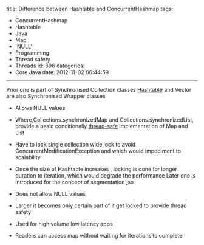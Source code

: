 title: Difference between Hashtable and ConcurrentHashmap
tags:
  - ConcurrentHashmap
  - Hashtable
  - Java
  - Map
  - 'NULL'
  - Programming
  - Thread safety
  - Threads
id: 696
categories:
  - Core Java
date: 2012-11-02 06:44:59
---

Prior one is part of Synchronised Collection classes <span>[Hashtable](http://en.wikipedia.org/wiki/Hash_table "Hash table")</span> and Vector are also Synchronised Wrapper classes

*   Allows NULL values
*   <span>Where,Collections.synchronizedMap and Collections.synchronizedList, provide a basic conditionally [thread-safe](http://en.wikipedia.org/wiki/Thread_safety "Thread safety") implementation of Map and List</span>
*   <span>Have to lock single collection wide lock to avoid ConcurrentModificationException and which would impediment to scalability</span>
*   Once the size of Hashtable increases , locking is done for longer duration to iteration, which would degrade the performance
Later one is introduced for the concept of segmentation ,so

*   Does not allow NULL values
*   Larger it becomes only certain part of it get locked to provide thread safety
*   Used for high volume low latency apps
*   Readers can access map without waiting for iterations to complete